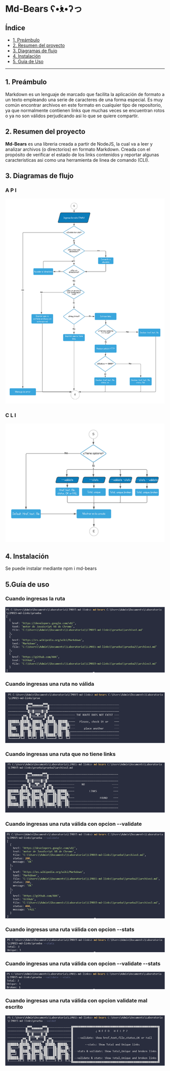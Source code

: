 # Md-Bears ʕ•́ᴥ•̀ʔっ

## Índice

- [1. Preámbulo](#1-preámbulo)
- [2. Resumen del proyecto](#2-resumen-del-proyecto)
- [3. Diagramas de flujo](#3-diagramas-de-flujo)
- [4. Instalación](#4-instalación)
- [5. Guia de Uso](#5-guia-de-uso)



---

## 1. Preámbulo
Markdown es un lenguaje de marcado que facilita la aplicación de formato a un texto empleando una serie de caracteres de una forma especial. Es muy común encontrar archivos en este formato en cualquier tipo de repositorio, ya que normalmente contienen links que muchas veces se encuentran rotos o ya no son válidos perjudicando asi lo que se quiere compartir.

## 2. Resumen del proyecto
**Md-Bears** es una libreria creada a partir de NodeJS, la cual va a leer y analizar archivos (o directorios) en formato Markdown. Creada con el propósito de verificar el estado de los links contenidos y reportar algunas caracteristicas asi como una  herramienta de linea de comando (CLI).
## 3. Diagramas de flujo
### A P I
![alt text](ImageReadme/diagramaApi.png)

### C L I
![alt text](ImageReadme/diagramaCli.png)

## 4. Instalación
Se puede instalar mediante npm i md-bears
## 5.Guía de uso

### Cuando ingresas la ruta
![alt text](ImageReadme/soloRuta.png)
### Cuando ingresas una ruta no válida
![alt text](ImageReadme/opcionNoRoute.png)
### Cuando ingresas una ruta que no tiene links
![alt text](ImageReadme/opcionNoLinks.png)
### Cuando ingresas una ruta válida con opcion --validate
![alt text](ImageReadme/opcionValidate.png)
### Cuando ingresas una ruta válida con opcion --stats
![alt text](ImageReadme/opcionStats.png)
### Cuando ingresas una ruta válida con opcion --validate --stats
![alt text](ImageReadme/opcionValidateStats.png)
### Cuando ingresas una ruta válida con opcion validate mal escrito 
![alt text](ImageReadme/opcionHelp.png)